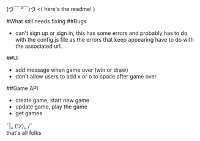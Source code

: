 
(づ￣ ³￣)づ <( here's the readme! )

#What still needs fixing
##Bugs
  - can't sign up or sign in, this has some errors and probably has to do with
  the config.js file as the errors that keep appearing have to do with the
  associated url.

##UI
  - add message when game over (win or draw)
  - don't allow users to add x or o to space after game over

##Game API
  - create game, start new game
  - update game, play the game
  - get games



¯|_ (ツ)_ /¯  
that's all folks
